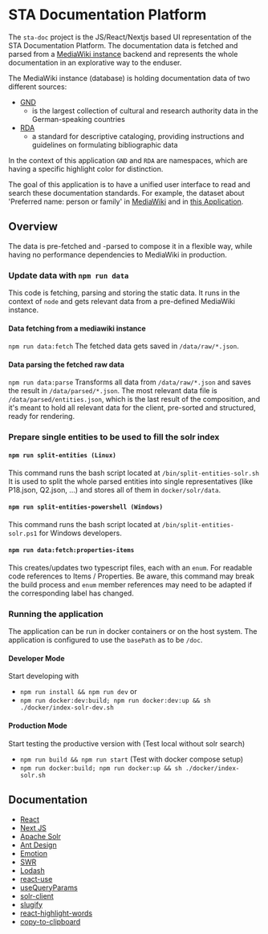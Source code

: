 # STA Documentation Platform
The `sta-doc` project is the JS/React/Nextjs based UI representation of the STA Documentation Platform. The documentation data is fetched and parsed from a [MediaWiki instance](https://sta.dnb.de/wiki/Hauptseite) backend and represents the whole documentation in an explorative way to the enduser.

The MediaWiki instance (database) is holding documentation data of two different sources:

- [GND](https://gnd.network/)
  - is the largest collection of cultural and research authority data in the German-speaking countries
- [RDA](http://www.rda-rsc.org/)
  - a standard for descriptive cataloging, providing instructions and guidelines on formulating bibliographic data

In the context of this application `GND` and `RDA` are namespaces, which are having a specific highlight color for distinction.

The goal of this application is to have a unified user interface to read and search these documentation standards.
For example, the dataset about 'Preferred name: person or family' in [MediaWiki](https://sta.dnb.de/wiki/Property:P58) and in [this Application](https://sta.dnb.de/doc/GND-DF-BENENNUNG-BEVORZUGT-PERSON-FAMILIE).

## Overview
The data is pre-fetched and -parsed to compose it in a flexible way, while having no performance dependencies to MediaWiki in production.

### Update data with `npm run data`
This code is fetching, parsing and storing the static data. It runs in the context of `node` and gets relevant data from a pre-defined MediaWiki instance.

#### Data fetching from a mediawiki instance 
`npm run data:fetch`
The fetched data gets saved in `/data/raw/*.json`.

#### Data parsing the fetched raw data
`npm run data:parse`
Transforms all data from `/data/raw/*.json` and saves the result in `/data/parsed/*.json`. The most relevant data file is `/data/parsed/entities.json`, which is the last result of the composition, and it's meant to hold all relevant data for the client, pre-sorted and structured, ready for rendering.

### Prepare single entities to be used to fill the solr index
#### `npm run split-entities (Linux)`
This command runs the bash script located at `/bin/split-entities-solr.sh`
It is used to split the whole parsed entities into single representatives (like P18.json, Q2.json, ...) and stores all of them in `docker/solr/data`.
#### `npm run split-entities-powershell (Windows)`
This command runs the bash script located at `/bin/split-entities-solr.ps1` for Windows developers.

#### `npm run data:fetch:properties-items`
This creates/updates two typescript files, each with an `enum`. For readable code references to Items / Properties.
Be aware, this command may break the build process and `enum` member references may need to be adapted if the corresponding label has changed.

### Running the application

The application can be run in docker containers or on the host system. The application is configured to use the `basePath` as to be `/doc`.

#### Developer Mode

Start developing with 
- `npm run install && npm run dev` or 
- `npm run docker:dev:build; npm run docker:dev:up && sh ./docker/index-solr-dev.sh`

#### Production Mode

Start testing the productive version with
(Test local without solr search)
- `npm run build && npm run start`
(Test with docker compose setup)
- `npm run docker:build; npm run docker:up && sh ./docker/index-solr.sh`

## Documentation

- [React](https://react.dev/reference/react)
- [Next JS](https://nextjs.org/docs)
- [Apache Solr](https://solr.apache.org/guide/solr/latest/index.html)
- [Ant Design](https://ant.design/components/overview/)
- [Emotion](https://emotion.sh/docs/introduction)
- [SWR](https://swr.vercel.app/docs/getting-started)
- [Lodash](https://lodash.com/docs)
- [react-use](https://github.com/streamich/react-use#--------------------react-use------------------)
- [useQueryParams](https://github.com/pbeshai/use-query-params#usequeryparams)
- [solr-client](https://lbdremy.github.io/solr-node-client/)
- [slugify](https://github.com/simov/slugify#slugify)
- [react-highlight-words](https://github.com/bvaughn/react-highlight-words#usage)
- [copy-to-clipboard](https://github.com/sudodoki/copy-to-clipboard#copy-to-clipboard-)
